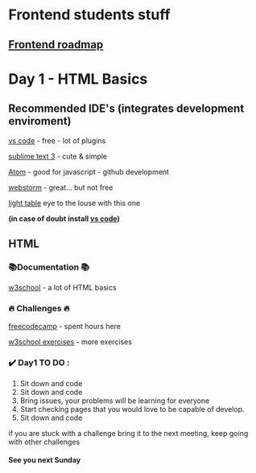# Frontend students stuff

## [Frontend roadmap]

# Day 1 - HTML Basics 

## Recommended IDE's (integrates development enviroment)

[vs code] - free - lot of plugins

[sublime text 3] - cute & simple

[Atom] - good for javascript - github development

[webstorm] - great... but not free

[light table] eye to the louse with this one

**(in case of doubt install [vs code])**

## HTML

### 📚Documentation 📚
[w3school] - a lot of HTML basics

### 🔥 Challenges 🔥
[freecodecamp] - spent hours here

[w3school exercises] - more exercises

### ✔️ Day1 TO DO :
1. Sit down and code
2. Sit down and code
3. Bring issues, your problems will be learning for everyone
4. Start checking pages that you would love to be capable of develop.
5. Sit down and code

if you are stuck with a challenge bring it to the next meeting, keep going with other challenges

#### See you next Sunday

[freecodecamp]: <https://www.freecodecamp.org/learn/responsive-web-design/>
[Frontend Roadmap]: <https://roadmap.sh/frontend>
[w3school]: <https://www.w3schools.com/html/default.asp>
[w3school exercises]: <https://www.w3schools.com/html/html_exercises.asp>
[vs code]: https://code.visualstudio.com/
[sublime text 3]: <https://www.sublimetext.com/>
[light table]: <http://lighttable.com/>
[Atom]: <https://atom.io/>
[webstorm]: <https://www.jetbrains.com/webstorm/>